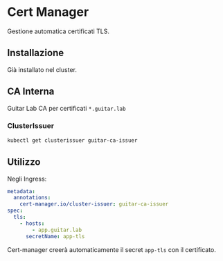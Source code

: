 # Cert Manager

Gestione automatica certificati TLS.

## Installazione

Già installato nel cluster.

## CA Interna

Guitar Lab CA per certificati `*.guitar.lab`

### ClusterIssuer
```bash
kubectl get clusterissuer guitar-ca-issuer
```

## Utilizzo

Negli Ingress:
```yaml
metadata:
  annotations:
    cert-manager.io/cluster-issuer: guitar-ca-issuer
spec:
  tls:
    - hosts:
        - app.guitar.lab
      secretName: app-tls
```

Cert-manager creerà automaticamente il secret `app-tls` con il certificato.
